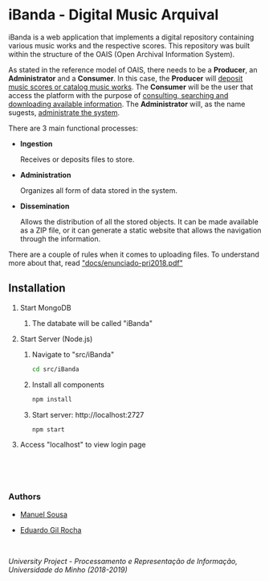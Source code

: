 # iBanda - Digital Music Arquival

iBanda is a web application that implements a digital repository containing various music works and the respective scores. This repository was built within the structure of the OAIS (Open Archival Information System).

As stated in the reference model of OAIS, there needs to be a **Producer**, an **Administrator** and a **Consumer**. In this case, the **Producer** will <u>deposit music scores or catalog music works</u>. The **Consumer** will be the user that access the platform with the purpose of <u>consulting, searching and downloading available information</u>. The **Administrator** will, as the name sugests, <u>administrate the system</u>.

There are 3 main functional processes:

- **Ingestion**
  
  Receives or deposits files to store.

- **Administration**
  
  Organizes all form of data stored in the system.

- **Dissemination**
  
  Allows the distribution of all the stored objects. It can be made available as a ZIP file, or it can generate a static website that allows the navigation through the information.

There are a couple of rules when it comes to uploading files. To understand more about that, read ["docs/enunciado-pri2018.pdf"](https://github.com/MGCSousa/iBanda/blob/master/docs/enunciado-pri2018.pdf)

## Installation

1. Start MongoDB
   
   1. The databate will be called "iBanda"

2. Start Server (Node.js)
   
   1. Navigate to "src/iBanda"
      
      ```bash
      cd src/iBanda
      ```
   
   2. Install all components
      
      ```bash
      npm install
      ```
   
   3. Start server: http://localhost:2727
      
      ```bash
      npm start
      ```

3. Access "localhost" to view login page

&nbsp;

&nbsp;

### Authors

- [Manuel Sousa](https://github.com/MGCSousa)

- [Eduardo Gil Rocha](https://github.com/egrocha)

&nbsp;

*University Project - Processamento e Representação de Informação, Universidade do Minho (2018-2019)*
